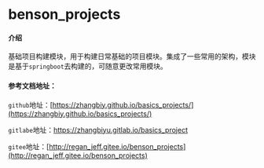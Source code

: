 # benson_projects

#### 介绍

基础项目构建模块，用于构建日常基础的项目模块。集成了一些常用的架构，模块是基于`springboot`去构建的，可随意更改常用模块。

#### 参考文档地址：

`github`地址：[https://zhangbiy.github.io/basics_projects/](https://zhangbiy.github.io/basics_projects/)

`gitlabe`地址：[https://zhangbiyu.gitlab.io/basics_project ](https://zhangbiyu.gitlab.io/basics_project )

`gitee`地址：[http://regan_jeff.gitee.io/benson_projects](http://regan_jeff.gitee.io/benson_projects)

